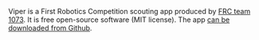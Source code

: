 Viper is a First Robotics Competition scouting app produced by [FRC team 1073](https://www.frc1073.org/). It is free open-source software (MIT license). The app [can be downloaded from Github](https://github.com/FRCTeam1073-TheForceTeam/viper).
